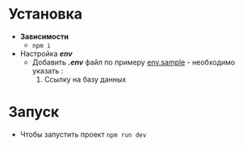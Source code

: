# Установка
+ **Зависимости**
   + `npm i`
+ Настройка **_env_**
   + Добавить **_.env_** файл по примеру [env.sample](./.env.sample) - необходимо указать :
       1. Ссылку на базу данных

 # Запуск
 + Чтобы запустить проект `npm run dev`